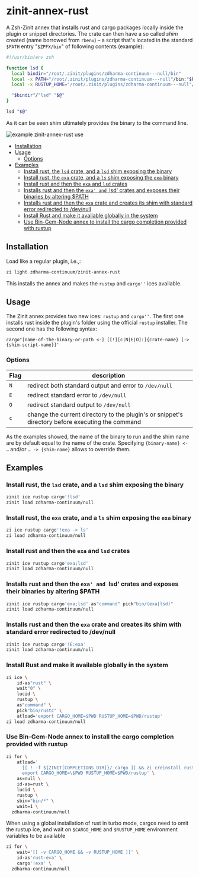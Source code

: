 # zinit-annex-rust<a name="zinit-annex-rust"></a>

A Zsh-Zinit annex that installs rust and cargo packages locally inside the
plugin or snippet directories. The crate can then have a so called *shim*
created (name borrowed from `rbenv`) – a script that's located in the standard
`$PATH` entry "`$ZPFX/bin`" of following contents (example):

```zsh
#!/usr/bin/env zsh

function lsd {
  local bindir="/root/.zinit/plugins/zdharma-continuum---null/bin"
  local -x PATH="/root/.zinit/plugins/zdharma-continuum---null"/bin:"$PATH" # -x means export
  local -x RUSTUP_HOME="/root/.zinit/plugins/zdharma-continuum---null"/rustup CARGO_HOME="/root/.zinit/plugins/zdharma-continuum---null"

  "$bindir"/"lsd" "$@"
}

lsd "$@"
```

As it can be seen shim ultimately provides the binary to the command line.

![example zinit-annex-rust
use](https://raw.githubusercontent.com/zdharma-continuum/zinit-annex-rust/master/images/z-a-rust.png)

<!-- mdformat-toc start --slug=github --maxlevel=6 --minlevel=2 -->

- [Installation](#installation)
- [Usage](#usage)
  - [Options](#options)
- [Examples](#examples)
  - [Install rust, the `lsd` crate, and a `lsd` shim exposing the binary](#install-rust-the-lsd-crate-and-a-lsd-shim-exposing-the-binary)
  - [Install rust, the `exa` crate, and a `ls` shim exposing the `exa` binary](#install-rust-the-exa-crate-and-a-ls-shim-exposing-the-exa-binary)
  - [Install rust and then the `exa` and `lsd` crates](#install-rust-and-then-the-exa-and-lsd-crates)
  - [Installs rust and then the `exa' and `lsd' crates and exposes their binaries by altering $PATH](#installs-rust-and-then-the-exa-and-lsd-crates-and-exposes-their-binaries-by-altering-path)
  - [Installs rust and then the `exa` crate and creates its shim with standard error redirected to /dev/null](#installs-rust-and-then-the-exa-crate-and-creates-its-shim-with-standard-error-redirected-to-devnull)
  - [Install Rust and make it available globally in the system](#install-rust-and-make-it-available-globally-in-the-system)
  - [Use Bin-Gem-Node annex to install the cargo completion provided with rustup](#use-bin-gem-node-annex-to-install-the-cargo-completion-provided-with-rustup)

<!-- mdformat-toc end -->

## Installation<a name="installation"></a>

Load like a regular plugin, i.e.,:

```zsh
zi light zdharma-continuum/zinit-annex-rust
```

This installs the annex and makes the `rustup` and `cargo''` ices available.

## Usage<a name="usage"></a>

The Zinit annex provides two new ices: `rustup` and `cargo''`. The first one
installs rust inside the plugin's folder using the official `rustup` installer.
The second one has the following syntax:

`cargo"[name-of-the-binary-or-path <-] [[!][c|N|E|O]:]{crate-name} [-> {shim-script-name}]'`

### Options<a name="options"></a>

| Flag | description                                                                                       |
| ---- | ------------------------------------------------------------------------------------------------- |
| `N`  | redirect both standard output and error to `/dev/null`                                            |
| `E`  | redirect standard error to `/dev/null`                                                            |
| `O`  | redirect standard output to `/dev/null`                                                           |
| `c`  | change the current directory to the plugin's or snippet's directory before  executing the command |

As the examples showed, the name of the binary to run and the shim name are
by default equal to the name of the crate. Specifying `{binary-name} <- …`
and/or `… -> {shim-name}` allows to override them.

## Examples<a name="examples"></a>

### Install rust, the `lsd` crate, and a `lsd` shim exposing the binary<a name="install-rust-the-lsd-crate-and-a-lsd-shim-exposing-the-binary"></a>

```zsh
zinit ice rustup cargo'!lsd'
zinit load zdharma-continuum/null
```

### Install rust, the `exa` crate, and a `ls` shim exposing the `exa` binary<a name="install-rust-the-exa-crate-and-a-ls-shim-exposing-the-exa-binary"></a>

```zsh
zi ice rustup cargo'!exa -> ls'
zi load zdharma-continuum/null
```

### Install rust and then the `exa` and `lsd` crates<a name="install-rust-and-then-the-exa-and-lsd-crates"></a>

```zsh
zinit ice rustup cargo'exa;lsd'
zinit load zdharma-continuum/null
```

### Installs rust and then the `exa' and `lsd' crates and exposes their binaries by altering $PATH<a name="installs-rust-and-then-the-exa-and-lsd-crates-and-exposes-their-binaries-by-altering-path"></a>

```zsh
zinit ice rustup cargo'exa;lsd' as"command" pick"bin/(exa|lsd)"
zinit load zdharma-continuum/null
```

### Installs rust and then the `exa` crate and creates its shim with standard error redirected to /dev/null<a name="installs-rust-and-then-the-exa-crate-and-creates-its-shim-with-standard-error-redirected-to-devnull"></a>

```zsh
zinit ice rustup cargo'!E:exa'
zinit load zdharma-continuum/null
```

### Install Rust and make it available globally in the system<a name="install-rust-and-make-it-available-globally-in-the-system"></a>

```zsh
zi ice \
    id-as"rust" \
    wait"0" \
    lucid \
    rustup \
    as"command" \
    pick"bin/rustc" \
    atload='export CARGO_HOME=$PWD RUSTUP_HOME=$PWD/rustup'
zi load zdharma-continuum/null
```

### Use Bin-Gem-Node annex to install the cargo completion provided with rustup<a name="use-bin-gem-node-annex-to-install-the-cargo-completion-provided-with-rustup"></a>

```zsh
zi for \
    atload='
      [[ ! -f ${ZINIT[COMPLETIONS_DIR]}/_cargo ]] && zi creinstall rust
      export CARGO_HOME=\$PWD RUSTUP_HOME=$PWD/rustup' \
    as=null \
    id-as=rust \
    lucid \
    rustup \
    sbin="bin/*" \
    wait=1 \
  zdharma-continuum/null
```

When using a global installation of rust in turbo mode, cargos need to omit the
rustup ice, and wait on `$CARGO_HOME` and `$RUSTUP_HOME` environment variables to be
available

```zsh
zi for \
    wait='[[ -v CARGO_HOME && -v RUSTUP_HOME ]]' \
    id-as'rust-exa' \
    cargo'!exa' \
  zdharma-continuum/null
```

<!-- vim:set ft=markdown -->
